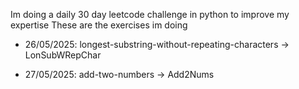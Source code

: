 Im doing a daily 30 day leetcode challenge in python to improve my expertise
These are the exercises im doing

- 26/05/2025: longest-substring-without-repeating-characters -> LonSubWRepChar

- 27/05/2025: add-two-numbers -> Add2Nums